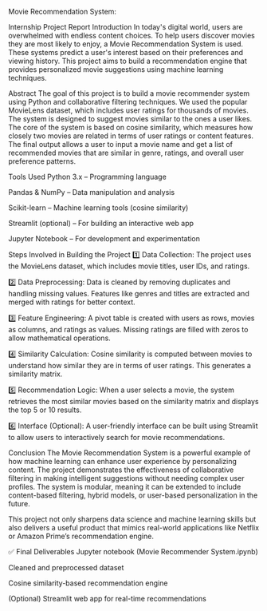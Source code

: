 Movie Recommendation System:

Internship Project Report
Introduction
In today's digital world, users are overwhelmed with endless content choices. To help users discover movies they are most likely to enjoy, a Movie Recommendation System is used. These systems predict a user's interest based on their preferences and viewing history. This project aims to build a recommendation engine that provides personalized movie suggestions using machine learning techniques.

Abstract
The goal of this project is to build a movie recommender system using Python and collaborative filtering techniques. We used the popular MovieLens dataset, which includes user ratings for thousands of movies. The system is designed to suggest movies similar to the ones a user likes. The core of the system is based on cosine similarity, which measures how closely two movies are related in terms of user ratings or content features. The final output allows a user to input a movie name and get a list of recommended movies that are similar in genre, ratings, and overall user preference patterns.

Tools Used
Python 3.x – Programming language

Pandas & NumPy – Data manipulation and analysis

Scikit-learn – Machine learning tools (cosine similarity)

Streamlit (optional) – For building an interactive web app

Jupyter Notebook – For development and experimentation

Steps Involved in Building the Project
1️⃣ Data Collection:
The project uses the MovieLens dataset, which includes movie titles, user IDs, and ratings.

2️⃣ Data Preprocessing:
Data is cleaned by removing duplicates and handling missing values. Features like genres and titles are extracted and merged with ratings for better context.

3️⃣ Feature Engineering:
A pivot table is created with users as rows, movies as columns, and ratings as values. Missing ratings are filled with zeros to allow mathematical operations.

4️⃣ Similarity Calculation:
Cosine similarity is computed between movies to understand how similar they are in terms of user ratings. This generates a similarity matrix.

5️⃣ Recommendation Logic:
When a user selects a movie, the system retrieves the most similar movies based on the similarity matrix and displays the top 5 or 10 results.

6️⃣ Interface (Optional):
A user-friendly interface can be built using Streamlit to allow users to interactively search for movie recommendations.

Conclusion
The Movie Recommendation System is a powerful example of how machine learning can enhance user experience by personalizing content. The project demonstrates the effectiveness of collaborative filtering in making intelligent suggestions without needing complex user profiles. The system is modular, meaning it can be extended to include content-based filtering, hybrid models, or user-based personalization in the future.

This project not only sharpens data science and machine learning skills but also delivers a useful product that mimics real-world applications like Netflix or Amazon Prime’s recommendation engine.

✅ Final Deliverables
Jupyter notebook (Movie Recommender System.ipynb)

Cleaned and preprocessed dataset

Cosine similarity-based recommendation engine

(Optional) Streamlit web app for real-time recommendations

